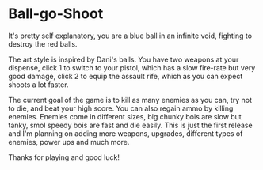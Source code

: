 # Ball-go-Shoot
  It's pretty self explanatory, you are a blue ball in an infinite void, fighting to destroy the red balls. 

  The art style is inspired by Dani's balls.  You have two weapons at your dispense, click 1 to switch to your pistol, which has a slow fire-rate but very good damage, click 2 to equip the assault rife, which as you can expect shoots a lot faster.   

  The current goal of the game is to kill as many enemies as you can, try not to die, and beat your high score. You can also regain ammo by killing enemies.   Enemies come in different sizes, big chunky bois are slow but tanky, smol speedy bois are fast and die easily.  This is just the first release and I'm planning on adding more weapons, upgrades, different types of enemies, power ups and much more.  
  
  Thanks for playing and good luck!
